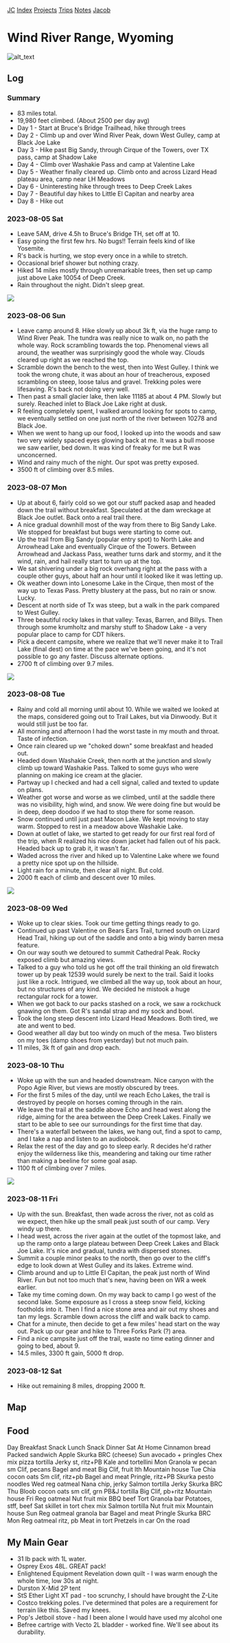 [JC](/index.html) [Index](/index.html) [Projects](/projects.html) [Trips](/trips.html) [Notes](/notes.html) [Jacob](/about.html)

# Wind River Range, Wyoming

![alt_text](https://i.postimg.cc/prws3HvL/2023-08-07.jpg)

## Log

### Summary

- 83 miles total.
- 19,980 feet climbed. (About 2500 per day avg)
- Day 1 - Start at Bruce's Bridge Trailhead, hike through trees
- Day 2 - Climb up and over Wind River Peak, down West Gulley, camp at Black Joe Lake
- Day 3 - Hike past Big Sandy, through Cirque of the Towers, over TX pass, camp at Shadow Lake
- Day 4 - Climb over Washakie Pass and camp at Valentine Lake
- Day 5 - Weather finally cleared up. Climb onto and across Lizard Head plateau area, camp near LH Meadows
- Day 6 - Uninteresting hike through trees to Deep Creek Lakes
- Day 7 - Beautiful day hikes to Little El Capitan and nearby area
- Day 8 - Hike out

### 2023-08-05 Sat

- Leave 5AM, drive 4.5h to Bruce's Bridge TH, set off at 10.
- Easy going the first few hrs. No bugs!! Terrain feels kind of like Yosemite.
- R's back is hurting, we stop every once in a while to stretch.
- Occasional brief shower but nothing crazy.
- Hiked 14 miles mostly through unremarkable trees, then set up camp just above Lake 10054 of Deep Creek.
- Rain throughout the night. Didn't sleep great.

![](https://i.postimg.cc/ry7cqRFK/2023-08-06b.jpg)

### 2023-08-06 Sun

- Leave camp around 8. Hike slowly up about 3k ft, via the huge ramp to Wind River Peak. The tundra was really nice to walk on, no path the whole way. Rock scrambling towards the top. Phenomenal views all around, the weather was surprisingly good the whole way. Clouds cleared up right as we reached the top.
- Scramble down the bench to the west, then into West Gulley. I think we took the wrong chute, it was about an hour of treacherous, exposed scrambling on steep, loose talus and gravel. Trekking poles were lifesaving. R's back not doing very well.
- Then past a small glacier lake, then lake 11185 at about 4 PM. Slowly but surely. Reached inlet to Black Joe Lake right at dusk.
- R feeling completely spent, I walked around looking for spots to camp, we eventually settled on one just north of the river between 10278 and Black Joe.
- When we went to hang up our food, I looked up into the woods and saw two very widely spaced eyes glowing back at me. It was a bull moose we saw earlier, bed down. It was kind of freaky for me but R was unconcerned.
- Wind and rainy much of the night. Our spot was pretty exposed.
- 3500 ft of climbing over 8.5 miles.

### 2023-08-07 Mon

- Up at about 6, fairly cold so we got our stuff packed asap and headed down the trail without breakfast. Speculated at the dam wreckage at Black Joe outlet. Back onto a real trail there.
- A nice gradual downhill most of the way from there to Big Sandy Lake. We stopped for breakfast but bugs were starting to come out.
- Up the trail from Big Sandy (popular entry spot) to North Lake and Arrowhead Lake and eventually Cirque of the Towers. Between Arrowhead and Jackass Pass, weather turns dark and stormy, and it the wind, rain, and hail really start to turn up at the top.
- We sat shivering under a big rock overhang right at the pass with a couple other guys, about half an hour until it looked like it was letting up.
- Ok weather down into Lonesome Lake in the Cirque, then most of the way up to Texas Pass. Pretty blustery at the pass, but no rain or snow. Lucky.
- Descent at north side of Tx was steep, but a walk in the park compared to West Gulley.
- Three beautiful rocky lakes in that valley: Texas, Barren, and Billys. Then through some krumholtz and marshy stuff to Shadow Lake - a very popular place to camp for CDT hikers.
- Pick a decent campsite, where we realize that we'll never make it to Trail Lake (final dest) on time at the pace we've been going, and it's not possible to go any faster. Discuss alternate options.
- 2700 ft of climbing over 9.7 miles.

![](https://i.postimg.cc/65RKq6yz/2023-08-08.jpg)

### 2023-08-08 Tue

- Rainy and cold all morning until about 10. While we waited we looked at the maps, considered going out to Trail Lakes, but via Dinwoody. But it would still just be too far.
- All morning and afternoon I had the worst taste in my mouth and throat. Taste of infection.
- Once rain cleared up we "choked down" some breakfast and headed out.
- Headed down Washakie Creek, then north at the junction and slowly climb up toward Washakie Pass. Talked to some guys who were planning on making ice cream at the glacier.
- Partway up I checked and had a cell signal, called and texted to update on plans.
- Weather got worse and worse as we climbed, until at the saddle there was no visibility, high wind, and snow. We were doing fine but would be in deep, deep doodoo if we had to stop there for some reason.
- Snow continued until just past Macon Lake. We kept moving to stay warm. Stopped to rest in a meadow above Washakie Lake.
- Down at outlet of lake, we started to get ready for our first real ford of the trip, when R realized his nice down jacket had fallen out of his pack. Headed back up to grab it, it wasn't far.
- Waded across the river and hiked up to Valentine Lake where we found a pretty nice spot up on the hillside.
- Light rain for a minute, then clear all night. But cold.
- 2000 ft each of climb and descent over 10 miles.

![](https://i.postimg.cc/85CX64wN/2023-08-09b.jpg)

### 2023-08-09 Wed

- Woke up to clear skies. Took our time getting things ready to go.
- Continued up past Valentine on Bears Ears Trail, turned south on Lizard Head Trail, hiking up out of the saddle and onto a big windy barren mesa feature.
- On our way south we detoured to summit Cathedral Peak. Rocky exposed climb but amazing views.
- Talked to a guy who told us he got off the trail thinking an old firewatch tower up by peak 12539 would surely be next to the trail. Said it looks just like a rock. Intrigued, we climbed all the way up, took about an hour, but no structures of any kind. We decided he mistook a huge rectangular rock for a tower.
- When we got back to our packs stashed on a rock, we saw a rockchuck gnawing on them. Got R's sandal strap and my sock and bowl.
- Took the long steep descent into Lizard Head Meadows. Both tired, we ate and went to bed.
- Good weather all day but too windy on much of the mesa. Two blisters on my toes (damp shoes from yesterday) but not much pain.
- 11 miles, 3k ft of gain and drop each.

### 2023-08-10 Thu

- Woke up with the sun and headed downstream. Nice canyon with the Popo Agie River, but views are mostly obscured by trees.
- For the first 5 miles of the day, until we reach Echo Lakes, the trail is destroyed by people on horses coming through in the rain.
- We leave the trail at the saddle above Echo and head west along the ridge, aiming for the area between the Deep Creek Lakes. Finally we start to be able to see our surroundings for the first time that day.
- There's a waterfall between the lakes, we hang out, find a spot to camp, and I take a nap and listen to an audiobook.
- Relax the rest of the day and go to sleep early. R decides he'd rather enjoy the wilderness like this, meandering and taking our time rather than making a beeline for some goal asap.
- 1100 ft of climbing over 7 miles.

![](https://i.postimg.cc/fRNN94ds/2023-08-11.jpg)

### 2023-08-11 Fri

- Up with the sun. Breakfast, then wade across the river, not as cold as we expect, then hike up the small peak just south of our camp. Very windy up there.
- I head west, across the river again at the outlet of the topmost lake, and up the ramp onto a large plateau between Deep Creek Lakes and Black Joe Lake. It's nice and gradual, tundra with dispersed stones.
- Summit a couple minor peaks to the north, then go over to the cliff's edge to look down at West Gulley and its lakes. Extreme wind.
- Climb around and up to Little El Capitan, the peak just north of Wind River. Fun but not too much that's new, having been on WR a week earlier.
- Take my time coming down. On my way back to camp I go west of the second lake. Some exposure as I cross a steep snow field, kicking footholds into it. Then I find a nice stone area and air out my shoes and tan my legs. Scramble down across the cliff and walk back to camp.
- Chat for a minute, then decide to get a few miles' head start on the way out. Pack up our gear and hike to Three Forks Park (?) area.
- Find a nice campsite just off the trail, waste no time eating dinner and going to bed, about 9.
- 14.5 miles, 3300 ft gain, 5000 ft drop.

### 2023-08-12 Sat

- Hike out remaining 8 miles, dropping 2000 ft.

## Map

## Food

Day Breakfast Snack Lunch Snack Dinner Sat At Home Cinnamon bread Packed sandwich Apple Skurka BRC (cheese) Sun avocado + pringles Chex mix pizza tortilla Jerky st, ritz+PB Kale and tortellini Mon Granola w pecan sm Clif, pecans Bagel and meat Big Clif, fruit lth Mountain house Tue Chia cocon oats Sm clif, ritz+pb Bagel and meat Pringle, ritz+PB Skurka pesto noodles Wed reg oatmeal Nana chip, jerky Salmon tortilla Jerky Skurka BRC Thu Bloob cocon oats sm clif, grn PB&amp;J tortilla Big Clif, pb+ritz Mountain house Fri Reg oatmeal Nut fruit mix BBQ beef Tort Granola bar Potatoes, stff, beef Sat skillet in tort chex mix Salmon tortilla Nut fruit mix Mountain house Sun Reg oatmeal granola bar Bagel and meat Pringle Skurka BRC Mon Reg oatmeal ritz, pb Meat in tort Pretzels in car On the road

## My Main Gear

- 31 lb pack with 1L water.
- Osprey Exos 48L. GREAT pack!
- Enlightened Equipment Revelation down quilt - I was warm enough the whole time, low 30s at night.
- Durston X-Mid 2P tent
- StS Ether Light XT pad - too scrunchy, I should have brought the Z-Lite
- Costco trekking poles. I've determined that poles are a requirement for terrain like this. Saved my knees.
- Pop's Jetboil stove - had I been alone I would have used my alcohol one
- Befree cartrige with Vecto 2L bladder - worked fine. We'll see about its durability.
